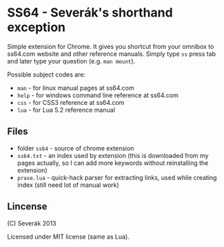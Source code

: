 SS64 - Severák's shorthand exception
====================================

Simple extension for Chrome. It gives you shortcut from your omnibox to ss64.com website and other reference manuals. Simply type `ss` press tab and later type your question (e.g. `man mount`).

Possible subject codes are:

- `man` - for linux manual pages at ss64.com
- `help` - for windows command line reference at ss64.com
- `css` - for CSS3 reference at ss64.com
- `lua` - for Lua 5.2 reference manual

Files
-----

- folder `ss64` - source of chrome extension
- `ss64.txt` - an index used by extension (this is downloaded from my pages actually, so I can add more keywords without reinstalling the extension)
- `prase.lua` - quick-hack parser for extracting links, used while creating index (still need lot of manual work)

Lincense
--------

(C) Severák 2013

Licensed under MIT license (same as Lua).